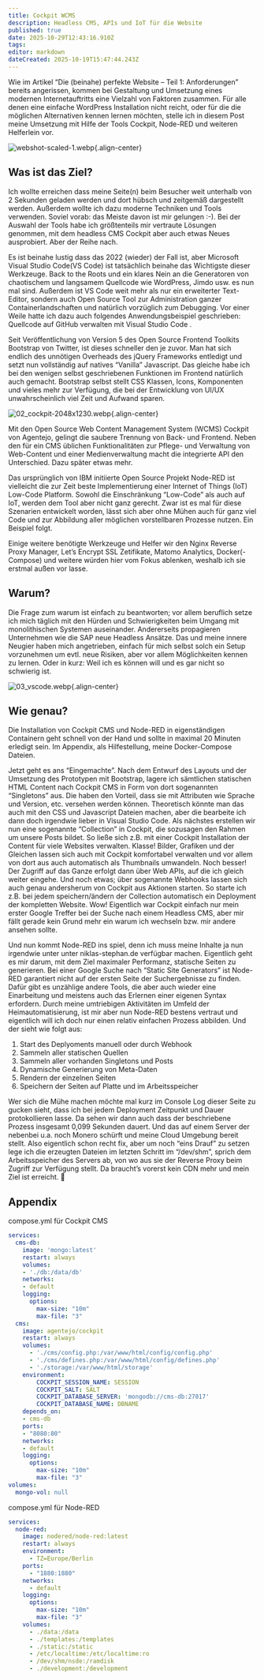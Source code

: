 ```yaml
---
title: Cockpit WCMS
description: Headless CMS, APIs und IoT für die Website
published: true
date: 2025-10-29T12:43:16.910Z
tags: 
editor: markdown
dateCreated: 2025-10-19T15:47:44.243Z
---
```


Wie im Artikel “Die (beinahe) perfekte Website – Teil 1: Anforderungen” bereits angerissen, kommen bei Gestaltung und Umsetzung eines modernen Internetauftritts eine Vielzahl von Faktoren zusammen. Für alle denen eine einfache WordPress Installation nicht reicht, oder für die die möglichen Alternativen kennen lernen möchten, stelle ich in diesem Post meine Umsetzung mit Hilfe der Tools Cockpit, Node-RED und weiteren Helferlein vor.

![webshot-scaled-1.webp](/assets/wcms/headlesscms/webshot-scaled-1.webp){.align-center}

## Was ist das Ziel?

Ich wollte erreichen dass meine Seite(n) beim Besucher weit unterhalb von 2 Sekunden geladen werden und dort hübsch und zeitgemäß dargestellt werden. Außerdem wollte ich dazu moderne Techniken und Tools verwenden. Soviel vorab: das Meiste davon ist mir gelungen :-). Bei der Auswahl der Tools habe ich größtenteils mir vertraute Lösungen genommen, mit dem headless CMS Cockpit aber auch etwas Neues ausprobiert. Aber der Reihe nach.

Es ist beinahe lustig dass das 2022 (wieder) der Fall ist, aber Microsoft Visual Studio Code(VS Code) ist tatsächlich beinahe das Wichtigste dieser Werkzeuge. Back to the Roots und ein klares Nein an die Generatoren von chaotischem und langsamem Quellcode wie WordPress, Jimdo usw. es nun mal sind. Außerdem ist VS Code weit mehr als nur ein erweiterter Text-Editor, sondern auch Open Source Tool zur Administration ganzer Containerlandschaften und natürlich vorzüglich zum Debugging. Vor einer Weile hatte ich dazu auch folgendes Anwendungsbeispiel geschrieben: Quellcode auf GitHub verwalten mit Visual Studio Code .

Seit Veröffentlichung von Version 5 des Open Source Frontend Toolkits Bootstrap von Twitter, ist dieses schneller den je zuvor. Man hat sich endlich des unnötigen Overheads des jQuery Frameworks entledigt und setzt nun vollständig auf natives “Vanilla” Javascript. Das gleiche habe ich bei den wenigen selbst geschriebenen Funktionen im Frontend natürlich auch gemacht. Bootstrap selbst stellt CSS Klassen, Icons, Komponenten und vieles mehr zur Verfügung, die bei der Entwicklung von UI/UX unwahrscheinlich viel Zeit und Aufwand sparen.

![02_cockpit-2048x1230.webp](/assets/wcms/headlesscms/02_cockpit-2048x1230.webp){.align-center}

Mit den Open Source Web Content Management System (WCMS) Cockpit von Agentejo, gelingt die saubere Trennung von Back- und Frontend. Neben den für ein CMS üblichen Funktionalitäten zur Pflege- und Verwaltung von Web-Content und einer Medienverwaltung macht die integrierte API den Unterschied. Dazu später etwas mehr.

Das ursprünglich von IBM initiierte Open Source Projekt Node-RED ist vielleicht die zur Zeit beste Implementierung einer Internet of Things (IoT) Low-Code Platform. Sowohl die Einschränkung “Low-Code” als auch auf IoT, werden dem Tool aber nicht ganz gerecht. Zwar ist es mal für diese Szenarien entwickelt worden, lässt sich aber ohne Mühen auch für ganz viel Code und zur Abbildung aller möglichen vorstellbaren Prozesse nutzen. Ein Beispiel folgt.

Einige weitere benötigte Werkzeuge und Helfer wir den Nginx Reverse Proxy Manager, Let’s Encrypt SSL Zetifikate, Matomo Analytics, Docker(-Compose) und weitere würden hier vom Fokus ablenken, weshalb ich sie erstmal außen vor lasse.

## Warum?

Die Frage zum warum ist einfach zu beantworten; vor allem beruflich setze ich mich täglich mit den Hürden und Schwierigkeiten beim Umgang mit monolithischen Systemen auseinander. Andererseits propagieren Unternehmen wie die SAP neue Headless Ansätze. Das und meine innere Neugier haben mich angetrieben, einfach für mich selbst solch ein Setup vorzunehmen um evtl. neue Risiken, aber vor allem Möglichkeiten kennen zu lernen. Oder in kurz: Weil ich es können will und es gar nicht so schwierig ist.

![03_vscode.webp](/assets/wcms/headlesscms/03_vscode.webp){.align-center}

## Wie genau?
Die Installation von Cockpit CMS und Node-RED in eigenständigen Containern geht schnell von der Hand und sollte in maximal 20 Minuten erledigt sein. Im Appendix, als Hilfestellung, meine Docker-Compose Dateien.

Jetzt geht es ans “Eingemachte”. Nach dem Entwurf des Layouts und der Umsetzung des Prototypen mit Bootstrap, lagere ich sämtlichen statischen HTML Content nach Cockpit CMS in Form von dort sogenannten “Singletons” aus. Die haben den Vorteil, dass sie mit Attributen wie Sprache und Version, etc. versehen werden können. Theoretisch könnte man das auch mit den CSS und Javascript Dateien machen, aber die bearbeite ich dann doch irgendwie lieber in Visual Studio Code. Als nächstes erstellen wir nun eine sogenannte “Collection” in Cockpit, die sozusagen den Rahmen um unsere Posts bildet. So ließe sich z.B. mit einer Cockpit Installation der Content für viele Websites verwalten. Klasse! Bilder, Grafiken und der Gleichen lassen sich auch mit Cockpit komfortabel verwalten und vor allem von dort aus auch automatisch als Thumbnails umwandeln. Noch besser! Der Zugriff auf das Ganze erfolgt dann über Web APIs, auf die ich gleich weiter eingehe. Und noch etwas; über sogenannte Webhooks lassen sich auch genau andersherum von Cockpit aus Aktionen starten. So starte ich z.B. bei jedem speichern/ändern der Collection automatisch ein Deployment der kompletten Website. Wow! Eigentlich war Cockpit einfach nur mein erster Google Treffer bei der Suche nach einem Headless CMS, aber mir fällt gerade kein Grund mehr ein warum ich wechseln bzw. mir andere ansehen sollte.

Und nun kommt Node-RED ins spiel, denn ich muss meine Inhalte ja nun irgendwie unter unter niklas-stephan.de verfügbar machen. Eigentlich geht es mir darum, mit dem Ziel maximaler Performanz, statische Seiten zu generieren. Bei einer Google Suche nach “Static Site Generators” ist Node-RED garantiert nicht auf der ersten Seite der Suchergebnisse zu finden. Dafür gibt es unzählige andere Tools, die aber auch wieder eine Einarbeitung und meistens auch das Erlernen einer eigenen Syntax erfordern. Durch meine umtriebigen Aktivitäten im Umfeld der Heimautomatisierung, ist mir aber nun Node-RED bestens vertraut und eigentlich will ich doch nur einen relativ einfachen Prozess abbilden. Und der sieht wie folgt aus:

1. Start des Deplyoments manuell oder durch Webhook
2. Sammeln aller statischen Quellen
3. Sammeln aller vorhanden Singletons und Posts
4. Dynamische Generierung von Meta-Daten
5. Rendern der einzelnen Seiten
6. Speichern der Seiten auf Platte und im Arbeitsspeicher

Wer sich die Mühe machen möchte mal kurz im Console Log dieser Seite zu gucken sieht, dass ich bei jedem Deployment Zeitpunkt und Dauer protokollieren lasse. Da sehen wir dann auch dass der beschriebene Prozess insgesamt 0,099 Sekunden dauert. Und das auf einem Server der nebenbei u.a. noch Monero schürft und meine Cloud Umgebung bereit stellt. Also eigentlich schon recht fix, aber um noch “eins Drauf” zu setzen lege ich die erzeugten Dateien im letzten Schritt im “/dev/shm”, sprich dem Arbeitsspeicher des Servers ab, von wo aus sie der Reverse Proxy beim Zugriff zur Verfügung stellt. Da braucht’s vorerst kein CDN mehr und mein Ziel ist erreicht. 🙂

## Appendix

compose.yml für Cockpit CMS

```yaml
services:
  cms-db:
    image: 'mongo:latest'
    restart: always
    volumes:
    - './db:/data/db'
    networks:
    - default
    logging:
      options:
        max-size: "10m"
        max-file: "3"
  cms:
    image: agentejo/cockpit
    restart: always
    volumes:
      - './cms/config.php:/var/www/html/config/config.php'
      - './cms/defines.php:/var/www/html/config/defines.php'
      - './storage:/var/www/html/storage'
    environment:
        COCKPIT_SESSION_NAME: SESSION
        COCKPIT_SALT: SALT
        COCKPIT_DATABASE_SERVER: 'mongodb://cms-db:27017'
        COCKPIT_DATABASE_NAME: DBNAME
    depends_on:
    - cms-db
    ports:
    - "8080:80"
    networks:
    - default
    logging:
      options:
        max-size: "10m"
        max-file: "3"
volumes:
  mongo-vol: null
```

compose.yml für Node-RED

```yaml
services:
  node-red:
    image: nodered/node-red:latest
    restart: always
    environment:
      - TZ=Europe/Berlin
    ports:
      - "1880:1880"
    networks:
      - default
    logging:
      options:
        max-size: "10m"
        max-file: "3"
    volumes:
      - ./data:/data
      - ./templates:/templates
      - ./static:/static
      - /etc/localtime:/etc/localtime:ro
      - /dev/shm/nsde:/ramdisk
      - ./development:/development
```